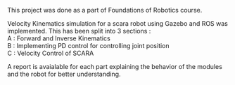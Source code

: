 This project was done as a part of Foundations of Robotics course.<br />

Velocity Kinematics simulation for a scara robot using Gazebo and ROS was implemented. This has been split into 3 sections :<br />
A : Forward and Inverse Kinematics<br />
B : Implementing PD control for controlling joint position<br />
C : Velocity Control of SCARA<br />

A report is avaialable for each part explaining the behavior of the modules and the robot for better understanding.
